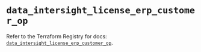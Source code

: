# `data_intersight_license_erp_customer_op`

Refer to the Terraform Registry for docs: [`data_intersight_license_erp_customer_op`](https://registry.terraform.io/providers/ciscodevnet/intersight/1.0.71/docs/data-sources/license_erp_customer_op).
